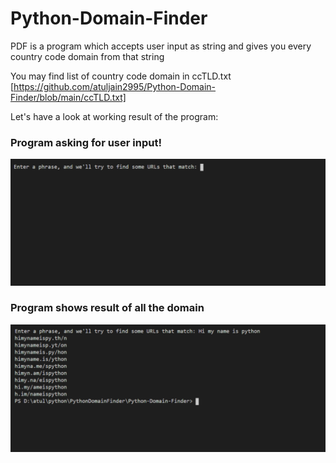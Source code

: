 # Python-Domain-Finder


PDF is a program which accepts user input as string and gives you every country code domain from that string

You may find list of country code domain in ccTLD.txt [https://github.com/atuljain2995/Python-Domain-Finder/blob/main/ccTLD.txt]

Let's have a look at working result of the program:

### Program asking for user input!
![Program asking for user input](https://github.com/atuljain2995/Python-Domain-Finder/blob/main/assets/readme/process1.png?raw=true)

### Program shows result of all the domain
![list of all the country level domain](https://github.com/atuljain2995/Python-Domain-Finder/blob/main/assets/readme/process2.png?raw=true)
